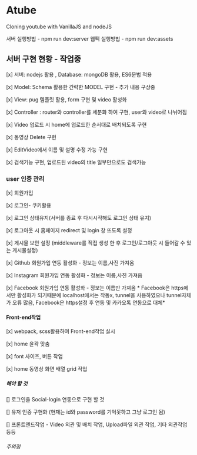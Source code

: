 # Atube

Cloning youtube with VanillaJS and nodeJS

서버 실행방법 - npm run dev:server
웹팩 실행방법 - npm run dev:assets

## 서버 구현 현황 - 작업중

[x] 서버: nodejs 활용 , Database: mongoDB 활용, ES6문법 적용

[x] Model: Schema 활용한 간략한 MODEL 구현 - 추가 내용 구상중

[x] View: pug 템플릿 활용, form 구현 및 video 활성화

[x] Controller : router와 controller를 세분화 하여 구현, user와 video로 나뉘어짐

[x] Video 업로드 시 home에 업로드한 순서대로 배치되도록 구현

[x] 동영상 Delete 구현

[x] EditVideo에서 이름 및 설명 수정 가능 구현

[x] 검색기능 구현, 업로드된 video의 title 일부만으로도 검색가능

### user 인증 관리

[x] 회원가입

[x] 로그인- 쿠키활용

[x] 로그인 상태유지(서버를 종료 후 다시시작해도 로그인 상태 유지)

[x] 로그아웃 시 홈페이지 redirect 및 login 창 뜨도록 설정

[x] 게시물 보안 설정 (middleware를 직접 생성 한 후 로그인/로그아웃 시 들어갈 수 있는 게시물설정)

[x] Github 회원가입 연동 활성화 - 정보는 이름,사진 가져옴

[x] Instagram 회원가입 연동 활성화 - 정보는 이름,사진 가져옴

[x] Facebook 회원가입 연동 활성화 - 정보는 이름만 가져옴 \* Facebook은 https에서만 활성화가 되기때문에 localhost에서는 작동x, tunnel을 사용하였으나 tunnel자체가 오류 많음,
Facebook은 https설정 후 연동 및 카카오톡 연동으로 대체\*

#### Front-end작업

[x] webpack, scss활용하여 Front-end작업 실시

[x] home 윤곽 맞춤

[x] font 사이즈, 버튼 작업

[x] home 동영상 화면 배열 grid 작업

##### 해야 할 것

[] 로그인을 Social-login 연동으로 구현 할 것

[] 유저 인증 구현화 (현재는 id와 password를 기억못하고 그냥 로그인 됨)

[] 프론트엔드작업 - Video 외관 및 배치 작업, Upload파일 외관 작업, 기타 외관작업 등등

###### 주의점
